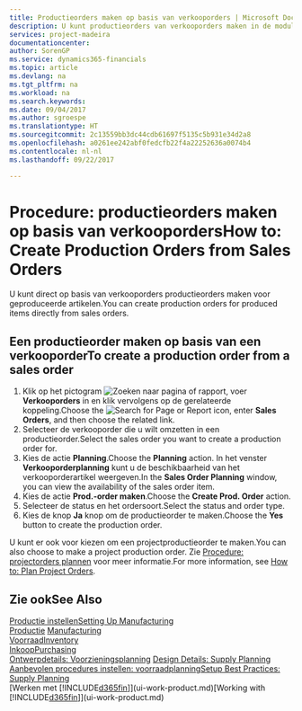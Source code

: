 ```yaml
---
title: Productieorders maken op basis van verkooporders | Microsoft Docs
description: U kunt productieorders van verkooporders maken in de module Verkoop & Marketing.
services: project-madeira
documentationcenter: 
author: SorenGP
ms.service: dynamics365-financials
ms.topic: article
ms.devlang: na
ms.tgt_pltfrm: na
ms.workload: na
ms.search.keywords: 
ms.date: 09/04/2017
ms.author: sgroespe
ms.translationtype: HT
ms.sourcegitcommit: 2c13559bb3dc44cdb61697f5135c5b931e34d2a8
ms.openlocfilehash: a0261ee242abf0fedcfb22f4a22252636a0074b4
ms.contentlocale: nl-nl
ms.lasthandoff: 09/22/2017

---
```

# <a name="how-to-create-production-orders-from-sales-orders"></a><span data-ttu-id="eed1f-103">Procedure: productieorders maken op basis van verkooporders</span><span class="sxs-lookup"><span data-stu-id="eed1f-103">How to: Create Production Orders from Sales Orders</span></span>
<span data-ttu-id="eed1f-104">U kunt direct op basis van verkooporders productieorders maken voor geproduceerde artikelen.</span><span class="sxs-lookup"><span data-stu-id="eed1f-104">You can create production orders for produced items directly from sales orders.</span></span>  

## <a name="to-create-a-production-order-from-a-sales-order"></a><span data-ttu-id="eed1f-105">Een productieorder maken op basis van een verkooporder</span><span class="sxs-lookup"><span data-stu-id="eed1f-105">To create a production order from a sales order</span></span>  

1.  <span data-ttu-id="eed1f-106">Klik op het pictogram ![Zoeken naar pagina of rapport](media/ui-search/search_small.png "pictogram Zoeken naar pagina of rapport"), voer **Verkooporders** in en klik vervolgens op de gerelateerde koppeling.</span><span class="sxs-lookup"><span data-stu-id="eed1f-106">Choose the ![Search for Page or Report](media/ui-search/search_small.png "Search for Page or Report icon") icon, enter **Sales Orders**, and then choose the related link.</span></span>  
2.  <span data-ttu-id="eed1f-107">Selecteer de verkooporder die u wilt omzetten in een productieorder.</span><span class="sxs-lookup"><span data-stu-id="eed1f-107">Select the sales order you want to create a production order for.</span></span>  
3.  <span data-ttu-id="eed1f-108">Kies de actie **Planning**.</span><span class="sxs-lookup"><span data-stu-id="eed1f-108">Choose the **Planning** action.</span></span> <span data-ttu-id="eed1f-109">In het venster **Verkooporderplanning** kunt u de beschikbaarheid van het verkooporderartikel weergeven.</span><span class="sxs-lookup"><span data-stu-id="eed1f-109">In the **Sales Order Planning** window, you can view the availability of the sales order item.</span></span>  
4.  <span data-ttu-id="eed1f-110">Kies de actie **Prod.-order maken**.</span><span class="sxs-lookup"><span data-stu-id="eed1f-110">Choose the **Create Prod. Order** action.</span></span>  
5.  <span data-ttu-id="eed1f-111">Selecteer de status en het ordersoort.</span><span class="sxs-lookup"><span data-stu-id="eed1f-111">Select the status and order type.</span></span>  
6.  <span data-ttu-id="eed1f-112">Kies de knop **Ja** knop om de productieorder te maken.</span><span class="sxs-lookup"><span data-stu-id="eed1f-112">Choose the **Yes** button to create the production order.</span></span>

<span data-ttu-id="eed1f-113">U kunt er ook voor kiezen om een projectproductieorder te maken.</span><span class="sxs-lookup"><span data-stu-id="eed1f-113">You can also choose to make a project production order.</span></span> <span data-ttu-id="eed1f-114">Zie [Procedure: projectorders plannen](production-how-to-plan-project-orders.md) voor meer informatie.</span><span class="sxs-lookup"><span data-stu-id="eed1f-114">For more information, see [How to: Plan Project Orders](production-how-to-plan-project-orders.md).</span></span>   

## <a name="see-also"></a><span data-ttu-id="eed1f-115">Zie ook</span><span class="sxs-lookup"><span data-stu-id="eed1f-115">See Also</span></span>  
[<span data-ttu-id="eed1f-116">Productie instellen</span><span class="sxs-lookup"><span data-stu-id="eed1f-116">Setting Up Manufacturing</span></span>](production-configure-production-processes.md)  
<span data-ttu-id="eed1f-117">[Productie](production-manage-manufacturing.md)  </span><span class="sxs-lookup"><span data-stu-id="eed1f-117">[Manufacturing](production-manage-manufacturing.md)  </span></span>  
[<span data-ttu-id="eed1f-118">Voorraad</span><span class="sxs-lookup"><span data-stu-id="eed1f-118">Inventory</span></span>](inventory-manage-inventory.md)  
[<span data-ttu-id="eed1f-119">Inkoop</span><span class="sxs-lookup"><span data-stu-id="eed1f-119">Purchasing</span></span>](purchasing-manage-purchasing.md)  
<span data-ttu-id="eed1f-120">[Ontwerpdetails: Voorzieningsplanning](design-details-supply-planning.md) </span><span class="sxs-lookup"><span data-stu-id="eed1f-120">[Design Details: Supply Planning](design-details-supply-planning.md) </span></span>  
[<span data-ttu-id="eed1f-121">Aanbevolen procedures instellen: voorraadplanning</span><span class="sxs-lookup"><span data-stu-id="eed1f-121">Setup Best Practices: Supply Planning</span></span>](setup-best-practices-supply-planning.md)  
<span data-ttu-id="eed1f-122">[Werken met [!INCLUDE[d365fin](includes/d365fin_md.md)]](ui-work-product.md)</span><span class="sxs-lookup"><span data-stu-id="eed1f-122">[Working with [!INCLUDE[d365fin](includes/d365fin_md.md)]](ui-work-product.md)</span></span>

